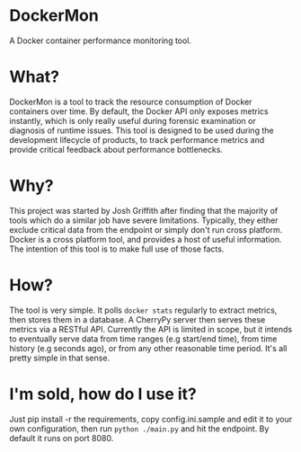 # DockerMon
A Docker container performance monitoring tool.

# What?
DockerMon is a tool to track the resource consumption of Docker containers over time.
By default, the Docker API only exposes metrics instantly, which is only really useful
during forensic examination or diagnosis of runtime issues. This tool is designed to be
used during the development lifecycle of products, to track performance metrics and 
provide critical feedback about performance bottlenecks.

# Why?
This project was started by Josh Griffith after finding that the majority of tools 
which do a similar job have severe limitations. Typically, they either exclude critical
data from the endpoint or simply don't run cross platform. Docker is a cross platform
tool, and provides a host of useful information. The intention of this tool is to make
full use of those facts.

# How?
The tool is very simple. It polls `docker stats` regularly to extract metrics, then 
stores them in a database. A CherryPy server then serves these metrics via a RESTful
API. Currently the API is limited in scope, but it intends to eventually serve data 
from time ranges (e.g start/end time), from time history (e.g seconds ago), or from
any other reasonable time period. It's all pretty simple in that sense.

# I'm sold, how do I use it?
Just pip install -r the requirements, copy config.ini.sample and edit it to your own
configuration, then run `python ./main.py` and hit the endpoint. By default it runs on
port 8080.